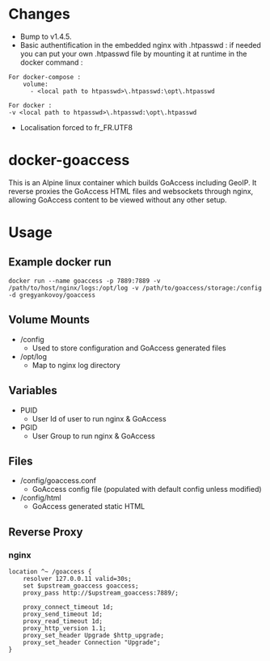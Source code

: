# Changes 
* Bump to v1.4.5.
* Basic authentification in the embedded nginx with .htpasswd : if needed you can put your own .htpasswd file by mounting it at runtime in the docker command :
```
For docker-compose :
    volume:
      - <local path to htpasswd>\.htpasswd:\opt\.htpasswd
```

```
For docker :
-v <local path to htpasswd>\.htpasswd:\opt\.htpasswd
```
* Localisation forced to fr_FR.UTF8

# docker-goaccess
This is an Alpine linux container which builds GoAccess including GeoIP.  It reverse proxies the GoAccess HTML files and websockets through nginx, allowing GoAccess content to be viewed without any other setup.

# Usage
## Example docker run
```
docker run --name goaccess -p 7889:7889 -v /path/to/host/nginx/logs:/opt/log -v /path/to/goaccess/storage:/config -d gregyankovoy/goaccess
```

## Volume Mounts
- /config
  - Used to store configuration and GoAccess generated files
- /opt/log
  - Map to nginx log directory

## Variables
- PUID 
  - User Id of user to run nginx & GoAccess
- PGID 
  - User Group to run nginx & GoAccess

## Files
- /config/goaccess.conf
  - GoAccess config file (populated with default config unless modified)
- /config/html
  - GoAccess generated static HTML

## Reverse Proxy
### nginx
```
location ^~ /goaccess {
    resolver 127.0.0.11 valid=30s;
    set $upstream_goaccess goaccess;
    proxy_pass http://$upstream_goaccess:7889/;

    proxy_connect_timeout 1d;
    proxy_send_timeout 1d;
    proxy_read_timeout 1d;
    proxy_http_version 1.1;
    proxy_set_header Upgrade $http_upgrade;
    proxy_set_header Connection "Upgrade";
}
```
